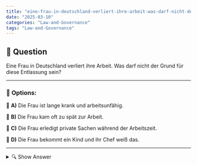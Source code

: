 ```yaml
---
title: "eine-frau-in-deutschland-verliert-ihre-arbeit-was-darf-nicht-der-grund-fur-diese-entlassung-sein"
date: "2025-03-10"
categories: "Law-and-Governance"
tags: "Law-and-Governance"
---
```


## 📌 **Question**

Eine Frau in Deutschland verliert ihre Arbeit. Was darf nicht der Grund für diese Entlassung sein?



---

### 📝 **Options:**

🔘 **A)** Die Frau ist lange krank und arbeitsunfähig.

🔘 **B)** Die Frau kam oft zu spät zur Arbeit.

🔘 **C)** Die Frau erledigt private Sachen während der Arbeitszeit.

🔘 **D)** Die Frau bekommt ein Kind und ihr Chef weiß das.

---

<details>
  <summary>🔍 Show Answer</summary>

  <p>
💡  <b>Correct Answer:</b>  d
  </p>
  <p>
    📖<b>Explanation:</b>
    In Deutschland schützt das Arbeitsrecht Arbeitnehmer vor ungerechtfertigten Kündigungen. Bestimmte Gründe sind unzulässig, insbesondere Diskriminierungen wie Schwangerschaft oder Elternschaft. Eine Frau darf nicht entlassen werden, weil sie ein Kind bekommt, da dies gegen das Mutterschutzgesetz verstößt. Andere Gründe wie häufiges Zuspätkommen, lange Krankheitszeiten oder das Erledigen privater Angelegenheiten während der Arbeitszeit können unter bestimmten Bedingungen rechtlich zulässig sein. Dieses Schutzsystem soll sicherstellen, dass Kündigungen fair und nachvollziehbar erfolgen.
  </p>
</details>
